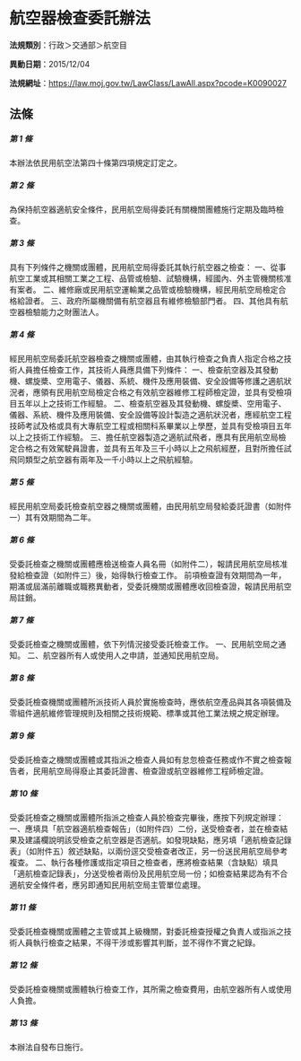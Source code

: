 # 航空器檢查委託辦法

**法規類別**：行政＞交通部＞航空目

**異動日期**：2015/12/04  

**法規網址**：https://law.moj.gov.tw/LawClass/LawAll.aspx?pcode=K0090027





## 法條
##### 第 1 條
本辦法依民用航空法第四十條第四項規定訂定之。

##### 第 2 條
為保持航空器適航安全條件，民用航空局得委託有關機關團體施行定期及臨時檢查。

##### 第 3 條
具有下列條件之機關或團體，民用航空局得委託其執行航空器之檢查：
一、從事航空工業或其相關工業之工程、品管或檢驗、試驗機構，經國內、外主管機關核准有案者。
二、維修廠或民用航空運輸業之品管或檢驗機構，經民用航空局檢定合格給證者。
三、政府所屬機關備有航空器且有維修檢驗部門者。
四、其他具有航空器檢驗能力之財團法人。

##### 第 4 條
經民用航空局委託航空器檢查之機關或團體，由其執行檢查之負責人指定合格之技術人員擔任檢查工作，其技術人員應具備下列條件：
一、檢查航空器及其發動機、螺旋槳、空用電子、儀器、系統、機件及應用裝備、安全設備等修護之適航狀況者，應領有民用航空局檢定合格之有效航空器維修工程師檢定證，並具有受檢項目五年以上之技術工作經驗。
二、檢查航空器及其發動機、螺旋槳、空用電子、儀器、系統、機件及應用裝備、安全設備等設計製造之適航狀況者，應經航空工程技師考試及格或具有大專航空工程或相關科系畢業以上學歷，並具有受檢項目五年以上之技術工作經驗。
三、擔任航空器製造之適航試飛者，應具有民用航空局檢定合格之有效駕駛員證書，並具有五年及三千小時以上之飛航經歷，且對所擔任試飛同類型之航空器有兩年及一千小時以上之飛航經驗。

##### 第 5 條
經民用航空局委託檢查航空器之機關或團體，由民用航空局發給委託證書（如附件一）其有效期間為二年。

##### 第 6 條
受委託檢查之機關或團體應檢送檢查人員名冊（如附件二），報請民用航空局核准發給檢查證（如附件三）後，始得執行檢查工作。
前項檢查證有效期間為一年，期滿或屆滿前離職或職務異動者，受委託機關或團體應收回檢查證，報請民用航空局註銷。

##### 第 7 條
受委託檢查之機關或團體，依下列情況接受委託檢查工作。
一、民用航空局之通知。
二、航空器所有人或使用人之申請，並通知民用航空局。

##### 第 8 條
受委託檢查機關或團體所派技術人員於實施檢查時，應依航空產品與其各項裝備及零組件適航維修管理規則及相關之技術規範、標準或其他工業法規之規定辦理。

##### 第 9 條
受委託檢查之機關或團體或其指派之檢查人員如有怠忽檢查任務或作不實之檢查報告者，民用航空局得廢止其委託證書、檢查證或航空器維修工程師檢定證。

##### 第 10 條
受委託檢查之機關或團體所指派之檢查人員於檢查完畢後，應按下列規定辦理：
一、應填具「航空器適航檢查報告」（如附件四）二份，送受檢查者，並在檢查結果及建議欄說明該受檢查之航空器是否適航。如發現缺點，應另填「適航檢查記錄表」（如附件五）敘述缺點，以兩份逕交受檢查者改正，另一份送民用航空局參考複查。
二、執行各種修護或指定項目之檢查者，應將檢查結果（含缺點）填具「適航檢查記錄表」，分送受檢者兩份及民用航空局一份；如檢查結果認為有不合適航安全條件者，應另即通知民用航空局主管單位處理。

##### 第 11 條
受委託檢查機關或團體之主管或其上級機關，對委託檢查授權之負責人或指派之技術人員執行檢查之結果，不得干涉或影響其判斷，並不得作不實之紀錄。

##### 第 12 條
受委託檢查機關或團體執行檢查工作，其所需之檢查費用，由航空器所有人或使用人負擔。

##### 第 13 條
本辦法自發布日施行。


